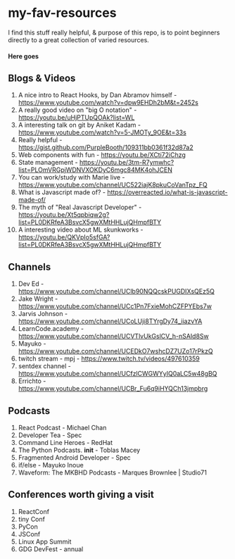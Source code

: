# my-fav-resources
I find this stuff really helpful, & purpose of this repo, is to point beginners directly to a great collection of varied resources. 


#### Here goes
## Blogs & Videos
1. A nice intro to React Hooks, by Dan Abramov himself - https://www.youtube.com/watch?v=dpw9EHDh2bM&t=2452s
2. A really good video on "big O notation" - https://youtu.be/uHjPTUpQOAk?list=WL
3. A interesting talk on git by Aniket Kadam - https://www.youtube.com/watch?v=5-JMOTy_9OE&t=33s
4. Really helpful - https://gist.github.com/PurpleBooth/109311bb0361f32d87a2
5. Web components with fun - https://youtu.be/XCti72iChzg
6. State management - https://youtu.be/3tm-R7ymwhc?list=PLOmVRGpjWDNVXOKDyC6mgc84MK4ohJCEN
7. You can work/study with Marie live - https://www.youtube.com/channel/UC522iajK8pkuCoVanTpz_FQ
8. What is Javascript made of? - https://overreacted.io/what-is-javascript-made-of/
9. The myth of "Real Javascript Developer" - https://youtu.be/Xt5qpbiqw2g?list=PL0DKRfeA3BsvcX5gwXMtHHLujQHmpfBTY
10. A interesting video about ML skunkworks - https://youtu.be/QKVpIo5sfGA?list=PL0DKRfeA3BsvcX5gwXMtHHLujQHmpfBTY

## Channels
1. Dev Ed - https://www.youtube.com/channel/UClb90NQQcskPUGDIXsQEz5Q
2. Jake Wright - https://www.youtube.com/channel/UCc1Pn7FxieMohCZFPYEbs7w
3. Jarvis Johnson - https://www.youtube.com/channel/UCoLUji8TYrgDy74_iiazvYA 
4. LearnCode.academy - https://www.youtube.com/channel/UCVTlvUkGslCV_h-nSAId8Sw
5. Mayuko - https://www.youtube.com/channel/UCEDkO7wshcDZ7UZo17rPkzQ
6. twitch stream - mpj - https://www.twitch.tv/videos/497610359
7. sentdex channel - https://www.youtube.com/channel/UCfzlCWGWYyIQ0aLC5w48gBQ
8. Errichto - https://www.youtube.com/channel/UCBr_Fu6q9iHYQCh13jmpbrg

## Podcasts 
1. React Podcast - Michael Chan
2. Developer Tea - Spec
3. Command Line Heroes - RedHat
4. The Python Podcasts. __init__ - Toblas Macey
5. Fragmented Android Developer - Spec
6. if/else - Mayuko Inoue
7. Waveform: The MKBHD Podcasts - Marques Brownlee | Studio71

## Conferences worth giving a visit
1. ReactConf
2. tiny Conf
3. PyCon
4. JSConf
5. Linux App Summit
6. GDG DevFest - annual
